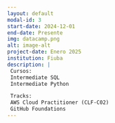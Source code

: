 ```yaml
---
layout: default
modal-id: 3
start-date: 2024-12-01
end-date: Presente
img: datacamp.png
alt: image-alt
project-date: Enero 2025
institution: Fiuba
description: |
 Cursos:
 Intermediate SQL
 Intermediate Python

 Tracks:
 AWS Cloud Practitioner (CLF-C02)
 GitHub Foundations
---
```

